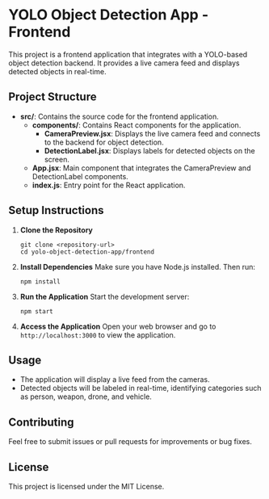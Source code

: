# YOLO Object Detection App - Frontend

This project is a frontend application that integrates with a YOLO-based object detection backend. It provides a live camera feed and displays detected objects in real-time.

## Project Structure

- **src/**: Contains the source code for the frontend application.
  - **components/**: Contains React components for the application.
    - **CameraPreview.jsx**: Displays the live camera feed and connects to the backend for object detection.
    - **DetectionLabel.jsx**: Displays labels for detected objects on the screen.
  - **App.jsx**: Main component that integrates the CameraPreview and DetectionLabel components.
  - **index.js**: Entry point for the React application.

## Setup Instructions

1. **Clone the Repository**
   ```
   git clone <repository-url>
   cd yolo-object-detection-app/frontend
   ```

2. **Install Dependencies**
   Make sure you have Node.js installed. Then run:
   ```
   npm install
   ```

3. **Run the Application**
   Start the development server:
   ```
   npm start
   ```

4. **Access the Application**
   Open your web browser and go to `http://localhost:3000` to view the application.

## Usage

- The application will display a live feed from the cameras.
- Detected objects will be labeled in real-time, identifying categories such as person, weapon, drone, and vehicle.

## Contributing

Feel free to submit issues or pull requests for improvements or bug fixes. 

## License

This project is licensed under the MIT License.